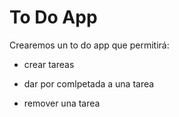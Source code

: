 # To Do App
Crearemos un to do app que permitirá:

* crear tareas

* dar por comlpetada a una tarea

* remover una tarea
